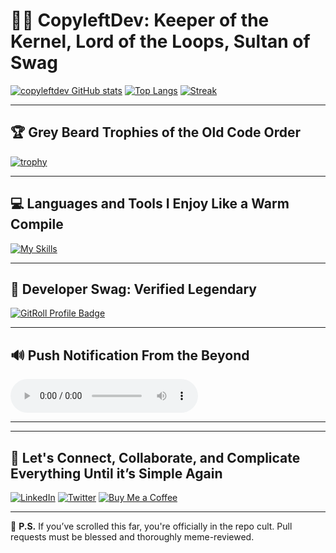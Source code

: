 # 🧙‍♂️ CopyleftDev: Keeper of the Kernel, Lord of the Loops, Sultan of Swag

[![copyleftdev GitHub stats](https://github-readme-stats.vercel.app/api?username=copyleftdev&show_icons=true&theme=tokyonight&count_private=true)](https://github.com/copyleftdev)
[![Top Langs](https://github-readme-stats.vercel.app/api/top-langs/?username=copyleftdev&layout=compact&theme=tokyonight)](https://github.com/copleftdev)
[![Streak](https://github-readme-streak-stats.herokuapp.com/?user=copyleftdev&theme=tokyonight)](https://github.com/copleftdev)

---

## 🏆 Grey Beard Trophies of the Old Code Order

[![trophy](https://github-profile-trophy.vercel.app/?username=copyleftdev&theme=gruvbox&margin-w=15&no-frame=true)](https://github.com/copleftdev/github-profile-trophy)

---

## 💻 Languages and Tools I Enjoy Like a Warm Compile

[![My Skills](https://skillicons.dev/icons?i=py,rust,go,aws,gcp,bash,docker,fastapi,firebase,git,obsidian,cypress,githubactions,htmx,postgres,rabbitmq,redis,terraform,ts,zig)](https://skillicons.dev)

---

## 🧢 Developer Swag: Verified Legendary

<a href="https://gitroll.io/profile/uB8fjxzB4NHUkjkK1pggNJbWLqz93" target="_blank">
  <img src="https://gitroll.io/api/badges/profiles/v1/uB8fjxzB4NHUkjkK1pggNJbWLqz93" alt="GitRoll Profile Badge"/>
</a>

---

## 🔊 Push Notification From the Beyond

<audio controls>
  <source src="gc.mp3" type="audio/mpeg">
  Your browser does not support the audio element.
</audio>

---


---

## 🤝 Let's Connect, Collaborate, and Complicate Everything Until it’s Simple Again

[![LinkedIn](https://img.shields.io/badge/LinkedIn-Connect-blue?logo=linkedin)](https://linkedin.com/in/your-profile)
[![Twitter](https://img.shields.io/badge/Twitter-@copyleftdev-1DA1F2?logo=twitter)](https://twitter.com/yourhandle)
[![Buy Me a Coffee](https://img.shields.io/badge/Buy%20Me%20a%20Coffee-Code%20Juice-orange?logo=buymeacoffee)](https://www.buymeacoffee.com/yourhandle)

---

💬 **P.S.** If you’ve scrolled this far, you're officially in the repo cult. Pull requests must be blessed and thoroughly meme-reviewed.
